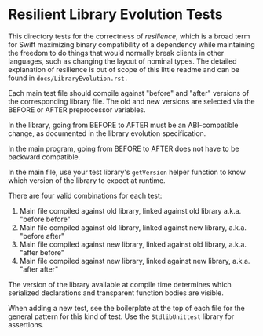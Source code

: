 # Resilient Library Evolution Tests

This directory tests for the correctness of *resilience*, which is a
broad term for Swift maximizing binary compatibility of a dependency
while maintaining the freedom to do things that would normally break
clients in other languages, such as changing the layout of nominal
types. The detailed explanation of resilience is out of scope of this
little readme and can be found in ``docs/LibraryEvolution.rst.``

Each main test file should compile against "before" and "after"
versions of the corresponding library file. The old and new versions
are selected via the BEFORE or AFTER preprocessor variables.

In the library, going from BEFORE to AFTER must be an ABI-compatible
change, as documented in the library evolution specification.

In the main program, going from BEFORE to AFTER does not have to be
backward compatible.

In the main file, use your test library's `getVersion` helper function
to know which version of the library to expect at runtime.

There are four valid combinations for each test:

1. Main file compiled against old library, linked against old library
   a.k.a. "before before"
2. Main file compiled against old library, linked against new library,
   a.k.a. "before after"
3. Main file compiled against new library, linked against old library,
   a.k.a. "after before"
4. Main file compiled against new library, linked against new library,
   a.k.a. "after after"

The version of the library available at compile time determines which
serialized declarations and transparent function bodies are visible.

When adding a new test, see the boilerplate at the top of each file for
the general pattern for this kind of test. Use the `StdlibUnittest`
library for assertions.

